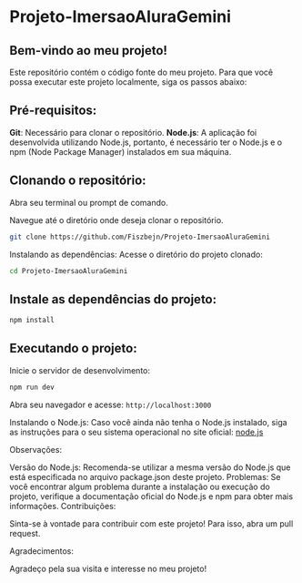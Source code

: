 # Projeto-ImersaoAluraGemini


## Bem-vindo ao meu projeto!

Este repositório contém o código fonte do meu projeto. Para que você possa executar este projeto localmente, siga os passos abaixo:

## Pré-requisitos:

**Git**: Necessário para clonar o repositório.
**Node.js**: A aplicação foi desenvolvida utilizando Node.js, portanto, é necessário ter o Node.js e o npm (Node Package Manager) instalados em sua máquina.

## Clonando o repositório:

Abra seu terminal ou prompt de comando.

Navegue até o diretório onde deseja clonar o repositório.  

```bash
git clone https://github.com/Fiszbejn/Projeto-ImersaoAluraGemini
```

Instalando as dependências:
Acesse o diretório do projeto clonado:


```bash
cd Projeto-ImersaoAluraGemini
```

## Instale as dependências do projeto:


```bash
npm install
```

## Executando o projeto:
Inicie o servidor de desenvolvimento:   

```bash
npm run dev
```

Abra seu navegador e acesse: `http://localhost:3000`

Instalando o Node.js:
Caso você ainda não tenha o Node.js instalado, siga as instruções para o seu sistema operacional no site oficial: [node.js](https://nodejs.org/pt)

Observações:

Versão do Node.js: Recomenda-se utilizar a mesma versão do Node.js que está especificada no arquivo package.json deste projeto.
Problemas: Se você encontrar algum problema durante a instalação ou execução do projeto, verifique a documentação oficial do Node.js e npm para obter mais informações.
Contribuições:

Sinta-se à vontade para contribuir com este projeto! Para isso, abra um pull request.

Agradecimentos:

Agradeço pela sua visita e interesse no meu projeto!
